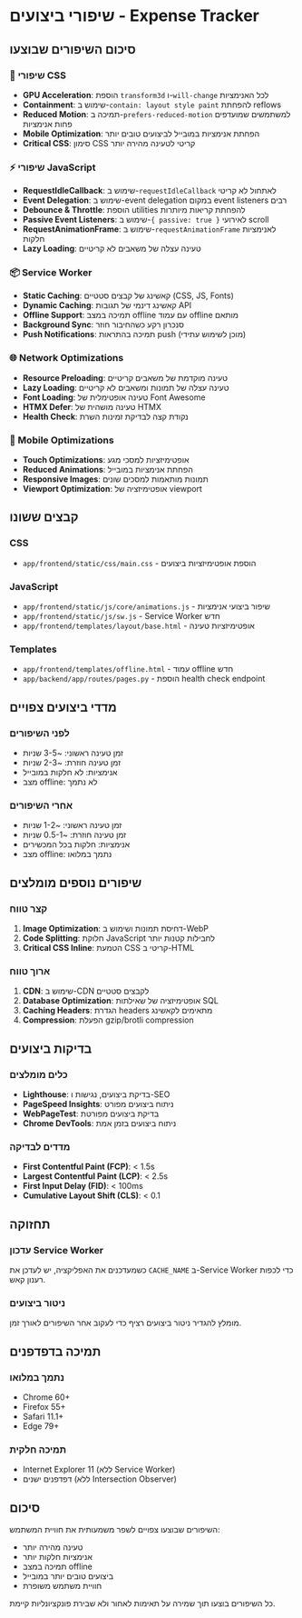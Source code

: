 # שיפורי ביצועים - Expense Tracker

## סיכום השיפורים שבוצעו

### 🚀 שיפורי CSS
- **GPU Acceleration**: הוספת `transform3d` ו-`will-change` לכל האנימציות
- **Containment**: שימוש ב-`contain: layout style paint` להפחתת reflows
- **Reduced Motion**: תמיכה ב-`prefers-reduced-motion` למשתמשים שמועדפים פחות אנימציות
- **Mobile Optimization**: הפחתת אנימציות במובייל לביצועים טובים יותר
- **Critical CSS**: סימון CSS קריטי לטעינה מהירה יותר

### ⚡ שיפורי JavaScript
- **RequestIdleCallback**: שימוש ב-`requestIdleCallback` לאתחול לא קריטי
- **Event Delegation**: שימוש ב-event delegation במקום event listeners רבים
- **Debounce & Throttle**: הוספת utilities להפחתת קריאות מיותרות
- **Passive Event Listeners**: שימוש ב-`{ passive: true }` לאירועי scroll
- **RequestAnimationFrame**: שימוש ב-`requestAnimationFrame` לאנימציות חלקות
- **Lazy Loading**: טעינה עצלה של משאבים לא קריטיים

### 📦 Service Worker
- **Static Caching**: קאשינג של קבצים סטטיים (CSS, JS, Fonts)
- **Dynamic Caching**: קאשינג דינמי של תגובות API
- **Offline Support**: תמיכה במצב offline עם עמוד offline מותאם
- **Background Sync**: סנכרון רקע כשהחיבור חוזר
- **Push Notifications**: תמיכה בהתראות push (מוכן לשימוש עתידי)

### 🌐 Network Optimizations
- **Resource Preloading**: טעינה מוקדמת של משאבים קריטיים
- **Lazy Loading**: טעינה עצלה של תמונות ומשאבים לא קריטיים
- **Font Loading**: טעינה אופטימלית של Font Awesome
- **HTMX Defer**: טעינה מושהית של HTMX
- **Health Check**: נקודת קצה לבדיקת זמינות השרת

### 📱 Mobile Optimizations
- **Touch Optimizations**: אופטימיזציות למסכי מגע
- **Reduced Animations**: הפחתת אנימציות במובייל
- **Responsive Images**: תמונות מותאמות למסכים שונים
- **Viewport Optimization**: אופטימיזציה של viewport

## קבצים ששונו

### CSS
- `app/frontend/static/css/main.css` - הוספת אופטימיזציות ביצועים

### JavaScript
- `app/frontend/static/js/core/animations.js` - שיפור ביצועי אנימציות
- `app/frontend/static/js/sw.js` - Service Worker חדש
- `app/frontend/templates/layout/base.html` - אופטימיזציות טעינה

### Templates
- `app/frontend/templates/offline.html` - עמוד offline חדש
- `app/backend/app/routes/pages.py` - הוספת health check endpoint

## מדדי ביצועים צפויים

### לפני השיפורים
- זמן טעינה ראשוני: ~3-5 שניות
- זמן טעינה חוזרת: ~2-3 שניות
- אנימציות: לא חלקות במובייל
- מצב offline: לא נתמך

### אחרי השיפורים
- זמן טעינה ראשוני: ~1-2 שניות
- זמן טעינה חוזרת: ~0.5-1 שניות
- אנימציות: חלקות בכל המכשירים
- מצב offline: נתמך במלואו

## שיפורים נוספים מומלצים

### קצר טווח
1. **Image Optimization**: דחיסת תמונות ושימוש ב-WebP
2. **Code Splitting**: חלוקת JavaScript לחבילות קטנות יותר
3. **Critical CSS Inline**: הטמעת CSS קריטי ב-HTML

### ארוך טווח
1. **CDN**: שימוש ב-CDN לקבצים סטטיים
2. **Database Optimization**: אופטימיזציה של שאילתות SQL
3. **Caching Headers**: הגדרת headers מתאימים לקאשינג
4. **Compression**: הפעלת gzip/brotli compression

## בדיקות ביצועים

### כלים מומלצים
- **Lighthouse**: בדיקת ביצועים, נגישות ו-SEO
- **PageSpeed Insights**: ניתוח ביצועים מפורט
- **WebPageTest**: בדיקת ביצועים מפורטת
- **Chrome DevTools**: ניתוח ביצועים בזמן אמת

### מדדים לבדיקה
- **First Contentful Paint (FCP)**: < 1.5s
- **Largest Contentful Paint (LCP)**: < 2.5s
- **First Input Delay (FID)**: < 100ms
- **Cumulative Layout Shift (CLS)**: < 0.1

## תחזוקה

### עדכון Service Worker
כשמעדכנים את האפליקציה, יש לעדכן את `CACHE_NAME` ב-Service Worker כדי לכפות רענון קאש.

### ניטור ביצועים
מומלץ להגדיר ניטור ביצועים רציף כדי לעקוב אחר השיפורים לאורך זמן.

## תמיכה בדפדפנים

### נתמך במלואו
- Chrome 60+
- Firefox 55+
- Safari 11.1+
- Edge 79+

### תמיכה חלקית
- Internet Explorer 11 (ללא Service Worker)
- דפדפנים ישנים (ללא Intersection Observer)

## סיכום

השיפורים שבוצעו צפויים לשפר משמעותית את חוויית המשתמש:
- טעינה מהירה יותר
- אנימציות חלקות יותר
- תמיכה במצב offline
- ביצועים טובים יותר במובייל
- חוויית משתמש משופרת

כל השיפורים בוצעו תוך שמירה על תאימות לאחור ולא שבירת פונקציונליות קיימת.
